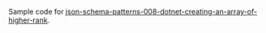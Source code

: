 Sample code for [json-schema-patterns-008-dotnet-creating-an-array-of-higher-rank](https://endjin.com/blog/2024/05/json-schema-patterns-008-dotnet-creating-an-array-of-higher-rank).